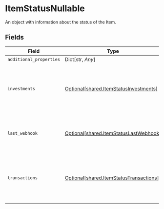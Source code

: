 # ItemStatusNullable

An object with information about the status of the Item.


## Fields

| Field                                                                                    | Type                                                                                     | Required                                                                                 | Description                                                                              |
| ---------------------------------------------------------------------------------------- | ---------------------------------------------------------------------------------------- | ---------------------------------------------------------------------------------------- | ---------------------------------------------------------------------------------------- |
| `additional_properties`                                                                  | Dict[str, *Any*]                                                                         | :heavy_minus_sign:                                                                       | N/A                                                                                      |
| `investments`                                                                            | [Optional[shared.ItemStatusInvestments]](../../models/shared/itemstatusinvestments.md)   | :heavy_minus_sign:                                                                       | Information about the last successful and failed investments update for the Item.        |
| `last_webhook`                                                                           | [Optional[shared.ItemStatusLastWebhook]](../../models/shared/itemstatuslastwebhook.md)   | :heavy_minus_sign:                                                                       | Information about the last webhook fired for the Item.                                   |
| `transactions`                                                                           | [Optional[shared.ItemStatusTransactions]](../../models/shared/itemstatustransactions.md) | :heavy_minus_sign:                                                                       | Information about the last successful and failed transactions update for the Item.       |